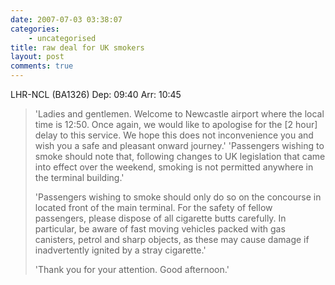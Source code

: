 ```yaml
---
date: 2007-07-03 03:38:07
categories:
    - uncategorised
title: raw deal for UK smokers
layout: post
comments: true
---
```

LHR-NCL (BA1326) Dep: 09:40 Arr: 10:45

> 'Ladies and gentlemen. Welcome to Newcastle airport where the local
> time is 12:50. Once again, we would like to apologise for the [2 hour]
> delay to this service. We hope this does not inconvenience you and
> wish you a safe and pleasant onward journey.'
> 'Passengers wishing to smoke should note that, following changes to UK
> legislation that came into effect over the weekend, smoking is not
> permitted anywhere in the terminal building.'
>
> 'Passengers wishing to smoke should only do so on the concourse in
> located front of the main terminal. For the safety of fellow
> passengers, please dispose of all cigarette butts carefully. In
> particular, be aware of fast moving vehicles packed with gas
> canisters, petrol and sharp objects, as these may cause damage if
> inadvertently ignited by a stray cigarette.'
>
> 'Thank you for your attention. Good afternoon.'
